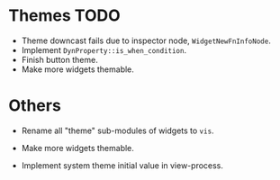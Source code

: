 # Themes TODO

* Theme downcast fails due to inspector node, `WidgetNewFnInfoNode`.
* Implement `DynProperty::is_when_condition`.
* Finish button theme.
* Make more widgets themable.


# Others

* Rename all "theme" sub-modules of widgets to `vis`.
* Make more widgets themable.

* Implement system theme initial value in view-process.